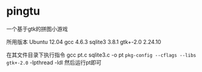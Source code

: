 # pingtu
一个基于gtk的拼图小游戏

所用版本
Ubuntu 12.04  gcc 4.6.3  sqlite3 3.8.1  gtk+-2.0 2.24.10

在其文件目录下执行指令 gcc pt.c sqlite3.c -o pt `pkg-config --cflags --libs gtk+-2.0` -lpthread -ldl
然后运行pt即可

